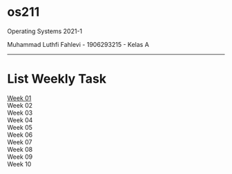 # os211
Operating Systems 2021-1

Muhammad Luthfi Fahlevi - 1906293215 - Kelas A

---

# List Weekly Task
[Week 01](/os211/W01) <br>
Week 02 <br>
Week 03 <br>
Week 04 <br>
Week 05 <br>
Week 06 <br>
Week 07 <br>
Week 08 <br>
Week 09 <br>
Week 10 <br>
